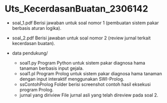 # Uts_KecerdasanBuatan_2306142

- soal_1.pdf
Berisi jawaban untuk soal nomor 1 (pembuatan sistem pakar berbasis aturan logika).

- soal_2.pdf
Berisi jawaban untuk soal nomor 2 (review jurnal terkait kecerdasan buatan).

- data pendukung/
    - soal1.py
    Program Python untuk sistem pakar diagnosa hama tanaman berbasis input gejala.
    - soal1.pl
    Program Prolog untuk sistem pakar diagnosa hama tanaman dengan input interaktif menggunakan SWI-Prolog.
    - ssContohProlog
    Folder berisi screenshot contoh hasil eksekusi program Prolog.
    - jurnal yang diriview
    File jurnal asli yang telah direview pada soal 2.
